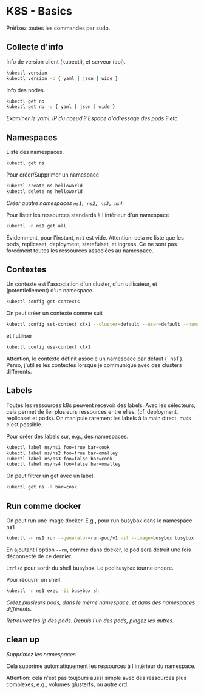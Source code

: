 # K8S - Basics

Préfixez toutes les commandes par sudo.

## Collecte d'info

Info de version client (kubectl), et serveur (api).
```bash
kubectl version
kubectl version -o { yaml | json | wide }
```

Info des nodes.
```bash
kubectl get no
kubectl get no -o { yaml | json | wide }
```

*Examiner le yaml. IP du noeud ? Espace d'adressage des pods ? etc.*

## Namespaces

Liste des namespaces.
```bash
kubectl get ns
```

Pour créer/Supprimer un namespace
```bash
kubectl create ns helloworld
kubectl delete ns helloworld
```

*Créer quatre namespaces ``ns1, ns2, ns3, ns4``.*

Pour lister les ressources standards à l'intérieur d'un namespace
```bash
kubectl -n ns1 get all
```
Évidemment, pour l'instant, ``ns1`` est vide.
Attention: cela ne liste que les pods, replicaset, deployment, statefulset, et ingress.
Ce ne sont pas forcément toutes les ressources associées au namespace.

## Contextes

Un contexte est l'association d'un cluster, d'un utilisateur, et (potentiellement) d'un namespace.

```bash
kubectl config get-contexts
```

On peut créer un contexte comme suit
```bash
kubectl config set-context ctx1 --cluster=default --user=default --namespace=ns1
```
et l'utiliser
```bash
kubectl config use-context ctx1
```

Attention, le contexte définit associe un namespace par défaut (``ns1`). 
Perso, j'utilise les contextes lorsque je communique avec des clusters différents.


## Labels

Toutes les ressources k8s peuvent recevoir des labels.
Avec les sélecteurs, cela permet de lier plusieurs ressources entre elles. (cf. deployment, replicaset et pods).
On manipule rarement les labels à la main direct, mais c'est possible.

Pour créer des labels sur, e.g., des namespaces.
```bash
kubectl label ns/ns1 foo=true bar=cook
kubectl label ns/ns2 foo=true bar=omalley
kubectl label ns/ns3 foo=false bar=cook
kubectl label ns/ns4 foo=false bar=omalley
```

On peut filtrer un get avec un label.
```bash
kubectl get ns -l bar=cook
```

## Run comme docker

On peut run une image docker. E.g., pour run busybox dans le namespace ns1
```bash
kubectl -n ns1 run --generator=run-pod/v1 -it --image=busybox busybox
```
En ajoutant l'option ``--rm``, comme dans docker, le pod sera détruit une fois déconnecté de ce dernier.

``Ctrl+d`` pour sortir du shell busybox. Le pod ``busybox`` tourne encore.

Pour réouvrir un shell
```bash
kubectl -n ns1 exec -it busybox sh
```

*Créez plusieurs pods, dans le même namespace, et dans des namespaces différents.*

*Retrouvez les ip des pods. Depuis l'un des pods, pingez les autres.*


## clean up

*Supprimez les namespaces*

Cela supprime automatiquement les ressources à l'intérieur du namespace.

Attention: cela n'est pas toujours aussi simple avec des ressources plus complexes, 
e.g., volumes glusterfs, ou autre crd.

